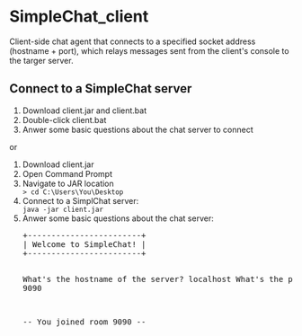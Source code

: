 SimpleChat_client
=================

Client-side chat agent that connects to a specified socket address (hostname + port), which relays messages sent from the client's console to the targer server.

## Connect to a SimpleChat server

<ol>
<li>Download client.jar and client.bat</li>
<li>Double-click client.bat</li>
<li>Anwer some basic questions about the chat server to connect</li>
</ol>

or

<ol>
<li>Download client.jar</li>
<li>Open Command Prompt</li>
<li>Navigate to JAR location</li>
<code>> cd C:\Users\You\Desktop</code>
<li>Connect to a SimplChat server: </li>
<code>java -jar client.jar</code>
<li>Anwer some basic questions about the chat server:</li>
<pre>
+------------------------+
| Welcome to SimpleChat! |
+------------------------+

What's the hostname of the server? localhost
What's the port number? 9090

 -- You joined room 9090 --

</pre>
</ol>
